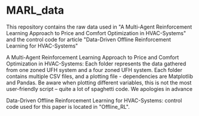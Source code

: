 # MARL_data
This repository contains the raw data used in "A Multi-Agent Reinforcement Learning Approach to Price and Comfort Optimization in HVAC-Systems" and the control code for article "Data-Driven Offline Reinforcement Learning for HVAC-Systems"


A Multi-Agent Reinforcement Learning Approach to Price and Comfort Optimization in HVAC-Systems:
Each folder represents the data gathered from one zoned UFH system and a four zoned UFH system. Each folder contains multiple CSV files, and a plotting file - dependencies are
Matplotlib and Pandas. Be aware when plotting different variables, this is not the most user-friendly script – quite a lot of spaghetti code. We apologies in advance 

Data-Driven Offline Reinforcement Learning for HVAC-Systems:
control code used for this paper is located in "Offline_RL". 
